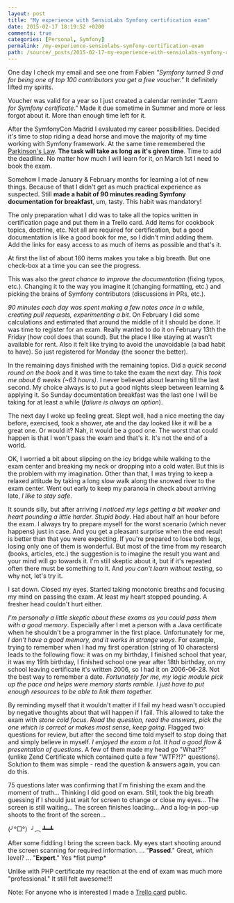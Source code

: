 ```yaml
---
layout: post
title: "My experience with SensioLabs Symfony certification exam"
date: 2015-02-17 18:19:52 +0200
comments: true
categories: [Personal, Symfony]
permalink: /my-experience-sensiolabs-symfony-certification-exam
path: /source/_posts/2015-02-17-my-experience-with-sensiolabs-symfony-certification-exam.markdown
---
```


One day I check my email and see one from Fabien *"Symfony turned 9 and for being one of top 100 contributors you get a free voucher."* It definitely lifted my spirits.

Voucher was valid for a year so I just created a calendar reminder *"Learn for Symfony certificate."* Made it due sometime in Summer and more or less forgot about it. More than enough time left for it.

After the SymfonyCon Madrid I evaluated my career possibilities. Decided it's time to stop riding a dead horse and move the majority of my time working with Symfony framework. At the same time remembered the [Parkinson's Law](http://en.wikipedia.org/wiki/Parkinson%27s_law). **The task will take as long as it's given time**. Time to add the deadline. No matter how much I will learn for it, on March 1st I need to book the exam.

Somehow I made January & February months for learning a lot of new things. Because of that I didn't get as much practical experience as suspected. Still **made a habit of 90 minutes reading Symfony documentation for breakfast**, um, tasty. This habit was mandatory!

The only preparation what I did was to take all the topics written in certification page and put them in a Trello card. Add items for cookbook topics, doctrine, etc. Not all are required for certification, but a good documentation is like a good book for me, so I didn't mind adding them. Add the links for easy access to as much of items as possible and that's it.

At first the list of about 160 items makes you take a big breath. But one check-box at a time you can see the progress.

This was also the *great chance to improve the documentation* (fixing typos, etc.). Changing it to the way you imagine it (changing formatting, etc.) and picking the brains of Symfony contributors (discussions in PRs, etc.).

*90 minutes each day was spent making a few notes once in a while, creating pull requests, experimenting a bit*. On February I did some calculations and estimated that around the middle of it I should be done. It was time to register for an exam. Really wanted to do it on February 13th the Friday (how cool does that sound). But the place I like staying at wasn't available for rent. Also it felt like trying to avoid the unavoidable (a bad habit to have). So just registered for Monday (the sooner the better).

In the remaining days finished with the remaining topics. Did a *quick second round on the book* and it was time to take the exam the next day. *This took me about 6 weeks (~63 hours)*. I never believed about learning till the last second. My choice always is to put a good nights sleep between learning & applying it. So Sunday documentation breakfast was the last one I will be taking for at least a while (*failure is always an option*).

The next day I woke up feeling great. Slept well, had a nice meeting the day before, exercised, took a shower, ate and the day looked like it will be a great one. Or would it? Nah, it would be a good one. The worst that could happen is that I won't pass the exam and that's it. It's not the end of a world.

OK, I worried a bit about slipping on the icy bridge while walking to the exam center and breaking my neck or dropping into a cold water. But this is the problem with my imagination. Other than that, I was trying to keep a relaxed attitude by taking a long slow walk along the snowed river to the exam center. Went out early to keep my paranoia in check about arriving late, *I like to stay safe*.

It sounds silly, but after arriving *I noticed my legs getting a bit weaker and heart pounding a little harder. Stupid body*. Had about half an hour before the exam. I always try to prepare myself for the worst scenario (which never happens) just in case. And you get a pleasant surprise when the end result is better than that you were expecting. If you're prepared to lose both legs, losing only one of them is wonderful. But most of the time from my research (books, articles, etc.) the suggestion is to imagine the result you want and your mind will go towards it. I'm still skeptic about it, but if it's repeated often there must be something to it. And *you can't learn without testing*, so why not, let's try it.

I sat down. Closed my eyes. Started taking monotonic breaths and focusing my mind on passing the exam. At least my heart stopped pounding. A fresher head couldn't hurt either.

*I'm personally a little skeptic about these exams as you could pass them with a good memory*. Especially after I met a person with a Java certificate when he shouldn't be a programmer in the first place. Unfortunately for me, *I  don't have a good memory, and it works in strange ways*. For example, trying to remember when I had my first operation (string of 10 characters) leads to the following flow: it was on my birthday, I finished school that year, it was my 19th birthday, I finished school one year after 18th birthday, on my school leaving certificate it's written 2006, so I had it on 2006-06-28. Not the best way to remember a date. *Fortunately for me, my logic module pick up the pace and helps were memory starts ramble. I just have to put enough resources to be able to link them together.*

By reminding myself that it wouldn't matter if I fail my head wasn't occupied by negative thoughts about that will happen if I fail. This allowed to take the exam with *stone cold focus. Read the question, read the answers, pick the one which is correct or makes most sense, keep going*. Flagged two questions for review, but after the second time told myself to stop doing that and simply believe in myself. *I enjoyed the exam a lot. It had a good flow & presentation of questions*. A few of them made my head go "What??" (unlike Zend Certificate which contained quite a few "WTF?!?" questions). Solution to them was simple - read the question & answers again, you can do this.

75 questions later was confirming that I'm finishing the exam and the moment of truth... Thinking I did good on exam. Still, took the big breath guessing if I should just wait for screen to change or close my eyes... The screen is still waiting... The screen finishes loading... And a log-in pop-up shoots to the front of the screen...

(╯°□°）╯︵ ┻━┻

After some fiddling I bring the screen back. My eyes start shooting around the screen scanning for required information. ... "**Passed**." Great, which level? ... "**Expert**." Yes \*fist pump\*

Unlike with PHP certificate my reaction at the end of exam was much more "professional." It still felt awesome!!!

Note: For anyone who is interested I made a [Trello card](https://trello.com/c/aHnP3WUI/1-learn-for-symfony-certification) public.
